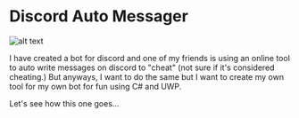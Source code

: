 # Discord Auto Messager

![alt text](https://github.com/m3kkis/LEDDrawing-Web/blob/master/public/leddraw.gif?raw=true)

I have created a bot for discord and one of my friends is using an online tool to auto write messages on discord to "cheat" (not sure if it's considered cheating.) But anyways, I want to do the same but I want to create my own tool for my own bot for fun using C# and UWP.

Let's see how this one goes...